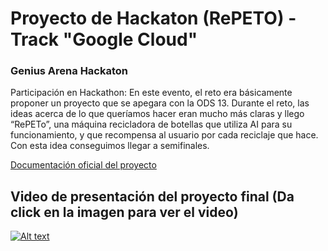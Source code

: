 # Proyecto de Hackaton (RePETO) - Track "Google Cloud"
### Genius Arena Hackaton
Participación en Hackathon: En este evento, el reto era básicamente proponer un proyecto que se apegara con la ODS 13. Durante el reto, las ideas acerca de lo que queríamos hacer eran mucho más claras y llego “RePETo”, una máquina recicladora de botellas que utiliza AI para su funcionamiento, y que recompensa al usuario por cada reciclaje que hace. Con esta idea conseguimos llegar a semifinales.

[Documentación oficial del proyecto](https://drive.google.com/file/d/1_IT3L08d4-2IOciK5k4zXCh7rgdjyKr7/view?usp=sharing)

## Video de presentación del proyecto final (Da click en la imagen para ver el video)

[![Alt text](https://i.postimg.cc/WpkWyrRp/Imagen1.png)](https://youtu.be/lWu9yilB9Wc?si=TtzUghvnMy9_JU3G)

